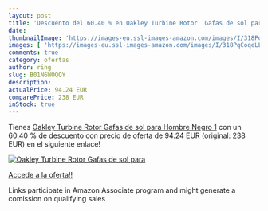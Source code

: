 ```yaml
---
layout: post
title: 'Descuento del 60.40 % en Oakley Turbine Rotor  Gafas de sol para '
date: 
thumbnailImage: 'https://images-eu.ssl-images-amazon.com/images/I/318PqCoqeLL._SL200_.jpg'
images: [ 'https://images-eu.ssl-images-amazon.com/images/I/318PqCoqeLL._SL200_.jpg' ]
comments: true
category: ofertas
author: ring
slug: B01N6WOQQY
description:
actualPrice: 94.24 EUR
comparePrice: 238 EUR
inStock: true
---
```


Tienes [Oakley Turbine Rotor  Gafas de sol para Hombre  Negro 1](https://www.amazon.es/dp/B01N6WOQQY/?tag=tolees-21) con un 60.40 % de descuento con precio de oferta de 94.24 EUR (original: 238 EUR) en el siguiente enlace!

[![Oakley Turbine Rotor  Gafas de sol para ](https://images-eu.ssl-images-amazon.com/images/I/318PqCoqeLL._SL200_.jpg)](https://www.amazon.es/dp/B01N6WOQQY/?tag=tolees-21)

[Accede a la oferta!!](https://www.amazon.es/dp/B01N6WOQQY/?tag=tolees-21)

Links participate in Amazon Associate program and might generate a comission on qualifying sales


